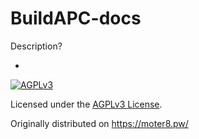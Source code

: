# BuildAPC-docs

Description?

-

[![AGPLv3](https://gnu.org/graphics/agplv3-155x51.png)](https://gnu.org/licenses/agpl.html)

Licensed under the [AGPLv3 License](https://gnu.org/licenses/agpl.html).

Originally distributed on https://moter8.pw/
